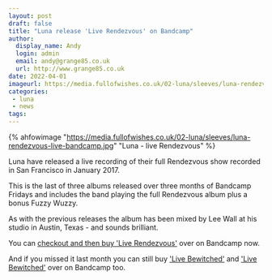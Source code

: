 ```yaml
---
layout: post
draft: false
title: "Luna release 'Live Rendezvous' on Bandcamp"
author: 
  display_name: Andy
  login: admin
  email: andy@grange85.co.uk
  url: http://www.grange85.co.uk
date: 2022-04-01
imageurl: https://media.fullofwishes.co.uk/02-luna/sleeves/luna-rendezvous-live-bandcamp.jpg
categories:
 - luna
 - news
tags:
---
```

{% ahfowimage "https://media.fullofwishes.co.uk/02-luna/sleeves/luna-rendezvous-live-bandcamp.jpg" "Luna - live Rendezvous" %}

Luna have released a live recording of their full Rendezvous show recorded in San Francisco in January 2017.

This is the last of three albums released over three months of Bandcamp Fridays and includes the band playing the full Rendezvous album plus a bonus Fuzzy Wuzzy.

As with the previous releases the album has been mixed by Lee Wall at his studio in Austin, Texas - and sounds brilliant.

You can [checkout and then buy 'Live Rendezvous'](https://luna.bandcamp.com/album/live-rendezvous) over on Bandcamp now.

And if you missed it last month you can still buy ['Live Bewitched'](https://luna.bandcamp.com/album/live-bewitched) and ['Live Bewitched'](https://luna.bandcamp.com/album/live-penthouse) over on Bandcamp too.
